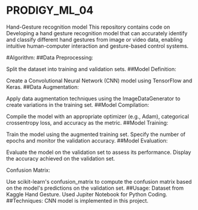 # PRODIGY_ML_04
Hand-Gesture recognition model
This repository contains code on Developing a hand gesture recognition model that can accurately identify and classify different hand gestures from image or video data, enabling intuitive human-computer interaction and gesture-based control systems.

#Algorithm:
##Data Preprocessing:

Split the dataset into training and validation sets.
##Model Definition:

Create a Convolutional Neural Network (CNN) model using TensorFlow and Keras.
##Data Augmentation:

Apply data augmentation techniques using the ImageDataGenerator to create variations in the training set.
##Model Compilation:

Compile the model with an appropriate optimizer (e.g., Adam), categorical crossentropy loss, and accuracy as the metric.
##Model Training:

Train the model using the augmented training set.
Specify the number of epochs and monitor the validation accuracy.
##Model Evaluation:

Evaluate the model on the validation set to assess its performance.
Display the accuracy achieved on the validation set.


Confusion Matrix:

Use scikit-learn's confusion_matrix to compute the confusion matrix based on the model's predictions on the validation set.
##Usage:
Dataset from Kaggle Hand Gesture.
Used Jupiter Notebook for Python Coding.
##Techniques:
CNN model is implemented in this project.
